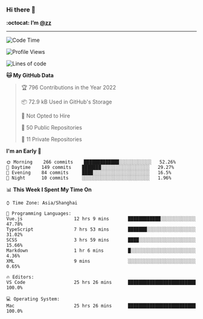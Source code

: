 ### Hi there 👋

**:octocat: I’m [@zz](https://github.com/holazz)**

---

<!--START_SECTION:waka-->
![Code Time](http://img.shields.io/badge/Code%20Time-803%20hrs%202%20mins-blue)

![Profile Views](http://img.shields.io/badge/Profile%20Views-2-blue)

![Lines of code](https://img.shields.io/badge/From%20Hello%20World%20I%27ve%20Written-736%20Thousand%20lines%20of%20code-blue)

**🐱 My GitHub Data** 

> 🏆 796 Contributions in the Year 2022
 > 
> 📦 72.9 kB Used in GitHub's Storage 
 > 
> 🚫 Not Opted to Hire
 > 
> 📜 50 Public Repositories 
 > 
> 🔑 11 Private Repositories  
 > 
**I'm an Early 🐤** 

```text
🌞 Morning    266 commits    █████████████░░░░░░░░░░░░   52.26% 
🌆 Daytime    149 commits    ███████░░░░░░░░░░░░░░░░░░   29.27% 
🌃 Evening    84 commits     ████░░░░░░░░░░░░░░░░░░░░░   16.5% 
🌙 Night      10 commits     ░░░░░░░░░░░░░░░░░░░░░░░░░   1.96%

```


📊 **This Week I Spent My Time On** 

```text
⌚︎ Time Zone: Asia/Shanghai

💬 Programming Languages: 
Vue.js                   12 hrs 9 mins       ████████████░░░░░░░░░░░░░   47.78% 
TypeScript               7 hrs 53 mins       ███████░░░░░░░░░░░░░░░░░░   31.02% 
SCSS                     3 hrs 59 mins       ████░░░░░░░░░░░░░░░░░░░░░   15.66% 
Markdown                 1 hr 6 mins         █░░░░░░░░░░░░░░░░░░░░░░░░   4.36% 
XML                      9 mins              ░░░░░░░░░░░░░░░░░░░░░░░░░   0.65%

🔥 Editors: 
VS Code                  25 hrs 26 mins      █████████████████████████   100.0%

💻 Operating System: 
Mac                      25 hrs 26 mins      █████████████████████████   100.0%

```


<!--END_SECTION:waka-->
